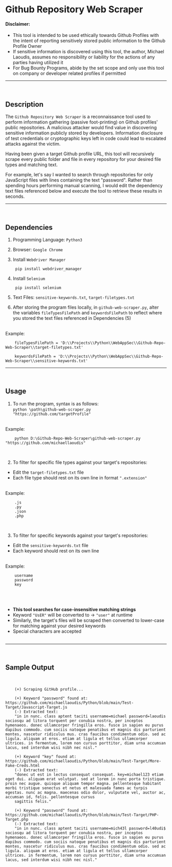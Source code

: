 # Github Repository Web Scraper

#### **Disclaimer**:
- This tool is intended to be used ethically towards Github Profiles with the intent of reporting sensitively stored public information to the Github Profile Owner
- If sensitive information is discovered using this tool, the author, Michael Laoudis, assumes no responsibility or liability for the actions of any parties having utilized it
- For Bug Bounty Programs, abide by the set scope and only use this tool on company or developer related profiles if permitted
<hr><br>

## Description

The `Github Repository Web Scraper` is a reconnaissance tool used to perform information gathering (passive foot-printing) on Github profiles' public repositories. A malicious attacker would find value in discovering sensitive information publicly stored by developers. Information disclosure of test credentials or cryptographic keys left in code could lead to escalated attacks against the victim.

Having been given a target Github profile URL, this tool will recursively scrape every public folder and file in every repository for your desired file types and matching text. 

For example, let's say I wanted to search through repositories for only JavaScript files with lines containing the text "password". Rather than spending hours performing manual scanning, I would edit the dependency text files referenced below and execute the tool to retrieve these results in seconds.

<hr><br>

## Dependencies

1. Programming Language: `Python3`
2. Browser: `Google Chrome`

3. Install `Webdriver Manager`

        pip install webdriver_manager

4. Install `Selenium` 

        pip install selenium

5. Text Files: `sensitive-keywords.txt`, `target-filetypes.txt`
6. After storing the program files locally, in `github-web-scraper.py`, alter the variables `fileTypesFilePath` and `keywordsFilePath` to reflect where you stored the text files referenced in Dependencies (5) <br/><br/>

Example:


        fileTypesFilePath = 'D:\\Projects\\Python\\WebAppSec\\Github-Repo-Web-Scraper\\target-filetypes.txt'

        keywordsFilePath = 'D:\\Projects\\Python\\WebAppSec\\Github-Repo-Web-Scraper\\sensitive-keywords.txt'

<hr><br>

## Usage 

1. To run the program, syntax is as follows:  
`python \path\github-web-scraper.py "https://github.com/targetProfile"` <br/><br/>


Example:

        python D:\Github-Repo-Web-Scraper\github-web-scraper.py "https://github.com/michaellaoudis"


<br>

2. To filter for specific file types against your target's repositories:
- Edit the `target-filetypes.txt` file
- Each file type should rest on its own line in format `".extension"` <br/><br/>

Example:

        .js
        .py
        .json
        .php

<br>

3. To filter for specific keywords against your target's repositories:
- Edit the `sensitive-keywords.txt` file
- Each keyword should rest on its own line <br/><br/>

Example:

        username
        password
        key

<br/><br/>

- **This tool searches for case-insensitive matching strings**
- Keyword `"UsER"` will be converted to -> `"user"` at runtime
- Similarly, the target's files will be scraped then converted to lower-case for matching against your desired keywords
- Special characters are accepted <br/><br/>

<hr><br>

## Sample Output
<br>

        (+) Scraping GitHub profile...

        (+) Keyword "password" found at: https://github.com/michaellaoudis/Python/blob/main/Test-Target/Javascript-Target.js
        (-) Extracted text:
        "in in nunc. class aptent taciti username=michael password=laoudis sociosqu ad litora torquent per conubia nostra, per inceptos hymenaeos. donec ullamcorper fringilla eros. fusce in sapien eu purus dapibus commodo. cum sociis natoque penatibus et magnis dis parturient montes, nascetur ridiculus mus. cras faucibus condimentum odio. sed ac ligula. aliquam at eros. etiam at ligula et tellus ullamcorper ultrices. in fermentum, lorem non cursus porttitor, diam urna accumsan lacus, sed interdum wisi nibh nec nisl."

        (+) Keyword "key" found at: https://github.com/michaellaoudis/Python/blob/main/Test-Target/More-Fake-Creds.html
        (-) Extracted text:
        "donec ut est in lectus consequat consequat. key=michael123 etiam eget dui. aliquam erat volutpat. sed at lorem in nunc porta tristique. proin nec augue. quisque aliquam tempor magna. pellentesque habitant morbi tristique senectus et netus et malesuada fames ac turpis egestas. nunc ac magna. maecenas odio dolor, vulputate vel, auctor ac, accumsan id, felis. pellentesque cursus 
        sagittis felis."        

        (+) Keyword "password" found at: https://github.com/michaellaoudis/Python/blob/main/Test-Target/PHP-Target.php
        (-) Extracted text:
        "in in nunc. class aptent taciti username=mich43l password=l40udi$ sociosqu ad litora torquent per conubia nostra, per inceptos hymenaeos. donec ullamcorper fringilla eros. fusce in sapien eu purus dapibus commodo. cum sociis natoque penatibus et magnis dis parturient montes, nascetur ridiculus mus. cras faucibus condimentum odio. sed ac ligula. aliquam at eros. etiam at ligula et tellus ullamcorper ultrices. in fermentum, lorem non cursus porttitor, diam urna accumsan lacus, sed interdum wisi nibh nec nisl."

